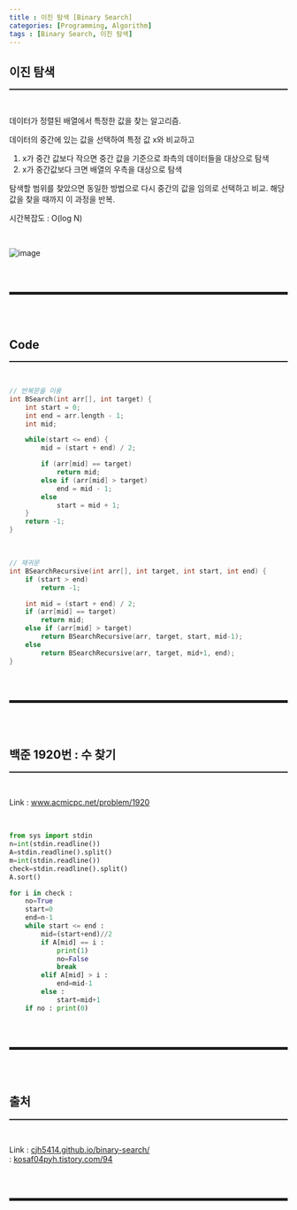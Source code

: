 ```yaml
---
title : 이진 탐색 [Binary Search]
categories: [Programming, Algorithm]
tags : [Binary Search, 이진 탐색]
---
```


## 이진 탐색
<hr style="border-top: 1px solid;"><br>

데이터가 정렬된 배열에서 특정한 값을 찾는 알고리즘.

데이터의 중간에 있는 값을 선택하여 특정 값 x와 비교하고
  1. x가 중간 값보다 작으면 중간 값을 기준으로 좌측의 데이터들을 대상으로 탐색
  2. x가 중간값보다 크면 배열의 우측을 대상으로 탐색

탐색할 범위를 찾았으면 동일한 방법으로 다시 중간의 값을 임의로 선택하고 비교. 해당 값을 찾을 때까지 이 과정을 반복.

시간복잡도 : O(log N)

<br>

![image](https://user-images.githubusercontent.com/52172169/165547556-48eb04a6-3daa-4726-9731-caee791a686b.png)

<br><br>
<hr style="border: 2px solid;">
<br><br>

## Code
<hr style="border-top: 1px solid;"><br>

```c
// 반복문을 이용
int BSearch(int arr[], int target) {
    int start = 0;
    int end = arr.length - 1;
    int mid;

    while(start <= end) {
        mid = (start + end) / 2;

        if (arr[mid] == target)
            return mid;
        else if (arr[mid] > target)
            end = mid - 1;
        else
            start = mid + 1;
    }
    return -1;
}
```

<br>

```c
// 재귀문
int BSearchRecursive(int arr[], int target, int start, int end) {
    if (start > end)
        return -1;

    int mid = (start + end) / 2;
    if (arr[mid] == target)
        return mid;
    else if (arr[mid] > target)
        return BSearchRecursive(arr, target, start, mid-1);
    else
        return BSearchRecursive(arr, target, mid+1, end);
}
```

<br><br>
<hr style="border: 2px solid;">
<br><br>

## 백준 1920번 : 수 찾기
<hr style="border-top: 1px solid;"><br>

Link 
: <a href="https://www.acmicpc.net/problem/1920" target="_blank">www.acmicpc.net/problem/1920</a>

<br>

```python
from sys import stdin
n=int(stdin.readline())
A=stdin.readline().split()
m=int(stdin.readline())
check=stdin.readline().split()
A.sort()

for i in check :
    no=True
    start=0
    end=n-1
    while start <= end :
        mid=(start+end)//2
        if A[mid] == i : 
            print(1)
            no=False
            break
        elif A[mid] > i :
            end=mid-1
        else :
            start=mid+1
    if no : print(0)
```

<br><br>
<hr style="border: 2px solid;">
<br><br>

## 출처
<hr style="border-top: 1px solid;"><br>

Link
: <a href="https://cjh5414.github.io/binary-search/" target="_blank">cjh5414.github.io/binary-search/</a>  
: <a href="https://kosaf04pyh.tistory.com/94" target="_blank">kosaf04pyh.tistory.com/94</a>  

<br><br>
<hr style="border: 2px solid;">
<br><br>
